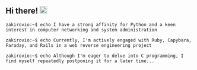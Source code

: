 ## Hi there! <img src="https://github.com/blackcater/blackcater/raw/main/images/Hi.gif" height="20"/>

```zakirovio:~$ echo I have a strong affinity for Python and a keen interest in computer networking and system administration```

```zakirovio:~$ echo Currently, I'm actively engaged with Ruby, Capybara, Faraday, and Rails in a web reverse engineering project```

```zakirovio:~$ echo Although I'm eager to delve into C programming, I find myself repeatedly postponing it for a later time...```
